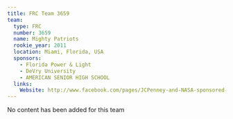 ```yaml
---
title: FRC Team 3659
team:
  type: FRC
  number: 3659
  name: Mighty Patriots
  rookie_year: 2011
  location: Miami, Florida, USA
  sponsors:
    - Florida Power & Light
    - DeVry University
    - AMERICAN SENIOR HIGH SCHOOL
  links:
    Website: http://www.facebook.com/pages/JCPenney-and-NASA-sponsored-First-Robotics-team/315821258452194
---
```

No content has been added for this team